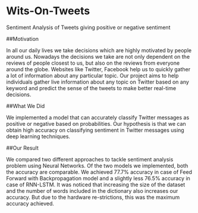 # Wits-On-Tweets
Sentiment Analysis of Tweets giving positive or negative sentiment

##Motivation

In all our daily lives we take decisions which are highly motivated by people around us. Nowadays the decisions we take are not only dependent on the reviews of people closest to us, but also on the reviews from everyone around the globe. Websites like Twitter, Facebook help us to quickly gather a lot of information about any particular topic. Our project aims to help individuals gather live information about any topic on Twitter based on any keyword and predict the sense of the tweets to make better real-time decisions.

##What We Did

We implemented a model that can accurately classify Twitter messages as positive or negative based on probabilities. Our hypothesis is that we can obtain high accuracy on classifying sentiment in Twitter messages using deep learning techniques.

##Our Result

We compared two different approaches to tackle sentiment analysis problem using Neural Networks. Of the two models we implemented, both the accuracy are comparable. We achieved 77.7% accuracy in case of Feed Forward with Backpropagation model and a slightly less 76.5% accuracy in case of RNN-LSTM. It was noticed that increasing the size of the dataset and the number of words included in the dictionary also increases our accuracy. But due to the hardware re-strictions, this was the maximum accuracy achieved.



